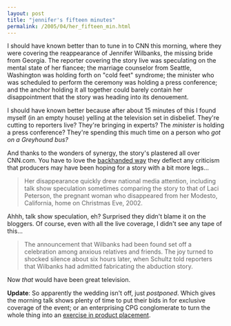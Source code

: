 ```yaml
---
layout: post
title: "jennifer's fifteen minutes"
permalink: /2005/04/her_fifteen_min.html
---
```


I should have known better than to tune in to CNN this morning, where they were covering the reappearance of Jennifer Wilbanks, the missing bride from Georgia. The reporter covering the story live was speculating on the mental state of her fiancee; the marriage counselor from Seattle, Washington was holding forth on "cold feet" syndrome; the minister who was scheduled to perform the ceremony was holding a press conference; and the anchor holding it all together could barely contain her disappointment that the story was heading into its denouement.

I should have known better because after about 15 minutes of this I found myself (in an empty house) yelling at the television set in disbelief. They're cutting to reporters live? They're bringing in experts? The _minister_ is holding a press conference? They're spending this much time on a person who _got on a Greyhound bus?_

And thanks to the wonders of synergy, the story's plastered all over CNN.com. You have to love the [backhanded way](http://www.cnn.com/2005/US/04/30/wilbanks.found/index.html) they deflect any criticism that producers may have been hoping for a story with a bit more legs...

> Her disappearance quickly drew national media attention, including talk show speculation sometimes comparing the story to that of Laci Peterson, the pregnant woman who disappeared from her Modesto, California, home on Christmas Eve, 2002.

Ahhh, talk show speculation, eh? Surprised they didn't blame it on the bloggers. Of course, even with all the live coverage, I didn't see any tape of this...

> The announcement that Wilbanks had been found set off a celebration among anxious relatives and friends. The joy turned to shocked silence about six hours later, when Schultz told reporters that Wilbanks had admitted fabricating the abduction story.

Now _that_ would have been great television.

**Update**: So apparently the wedding isn't off, just _postponed_. Which gives the morning talk shows plenty of time to put their bids in for exclusive coverage of the event; or an enterprising CPG conglomerate to turn the whole thing into an [exercise in product placement](http://www.findarticles.com/p/articles/mi_m0BDW/is_4_40/ai_53689022).